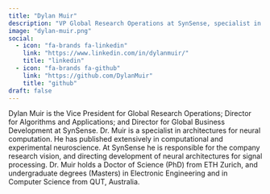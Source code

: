 ```yaml
---
title: "Dylan Muir"
description: "VP Global Research Operations at SynSense, specialist in neural computation architectures. Directs research vision and neural architecture development."
image: "dylan-muir.png"
social:
  - icon: "fa-brands fa-linkedin"
    link: "https://www.linkedin.com/in/dylanmuir/"
    title: "linkedin"
  - icon: "fa-brands fa-github"
    link: "https://github.com/DylanMuir"
    title: "github"
draft: false
---
```

Dylan Muir is the Vice President for Global Research Operations; Director for Algorithms and Applications; and Director for Global Business Development at SynSense. Dr. Muir is a specialist in architectures for neural computation. He has published extensively in computational and experimental neuroscience. At SynSense he is responsible for the company research vision, and directing development of neural architectures for signal processing. Dr. Muir holds a Doctor of Science (PhD) from ETH Zurich, and undergraduate degrees (Masters) in Electronic Engineering and in Computer Science from QUT, Australia.

